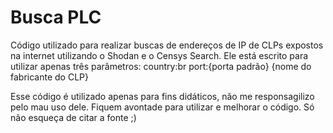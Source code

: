 # Busca PLC
Código utilizado para realizar buscas de endereços de IP de CLPs expostos na internet utilizando o Shodan e o Censys Search. Ele está escrito para utilizar apenas três parâmetros: country:br port:{porta padrão} {nome do fabricante do CLP}

Esse código é utilizado apenas para fins didáticos, não me responsagilizo pelo mau uso dele.
Fiquem avontade para utilizar e melhorar o código. Só não esqueça de citar a fonte ;)
